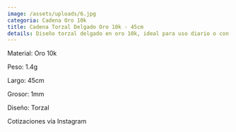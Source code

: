 ```yaml
---
image: /assets/uploads/6.jpg
categoria: Cadena Oro 10k
title: Cadena Torzal Delgado Oro 10k - 45cm
details: Diseño torzal delgado en oro 10k, ideal para uso diario o con dije
---
```

Material: Oro 10k

Peso: 1.4g

Largo: 45cm

G﻿rosor: 1mm

Diseño: Torzal

Cotizaciones vía Instagram